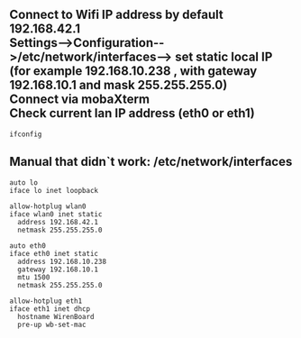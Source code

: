Connect to Wifi IP address by default 192.168.42.1  
Settings-->Configuration-->/etc/network/interfaces--> set static local IP (for example 192.168.10.238 , with gateway 192.168.10.1 and mask 255.255.255.0)  
Connect via mobaXterm  
Check current lan IP address (eth0 or eth1)  
-----
    ifconfig  




Manual that didn`t work:
/etc/network/interfaces  
-----
    auto lo  
    iface lo inet loopback  

    allow-hotplug wlan0  
    iface wlan0 inet static  
      address 192.168.42.1  
      netmask 255.255.255.0  

    auto eth0  
    iface eth0 inet static  
      address 192.168.10.238  
      gateway 192.168.10.1  
      mtu 1500  
      netmask 255.255.255.0  

    allow-hotplug eth1  
    iface eth1 inet dhcp  
      hostname WirenBoard  
      pre-up wb-set-mac  
